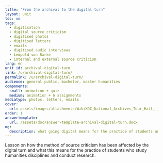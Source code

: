 ```yaml
---
title: "From the archival to the digital turn"
layout: unit
toc: on
tags:
  - digitisation
  - digital source criticism
  - digitised photos
  - digitised letters
  - emails
  - digitised audio interviews
  - Leopold von Ranke
  - internal and external source criticism
lang: en
unit_id: archival-digital-turn
link: /u/archival-digital-turn/
permalink: /u/archival-digital-turn/
audience: general public, bachelor, master humanities
components:
  small: animation + quiz
  medium: animation + 6 assignments
mediatype: photos, letters, emails
cover:
  url: assets/images/attachments/WikiXDC_National_Archives_Tour_Hall_-_Stierch.jpg
order: 1
answertemplate:
  url: /assets/doc/answer-template-archival-digital-turn.docx
og:
  description: what going digital means for the practice of students and researchers of humanities disciplines
---
```


Lesson on how the method of source criticism has been affected by the digital turn and what this means for the practice of students who study humanities disciplines and conduct research.

<!-- more -->
